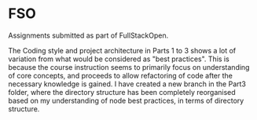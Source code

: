 # FSO
Assignments submitted as part of FullStackOpen.

The Coding style and project architecture in Parts 1 to 3 shows a lot of variation from what would be considered as "best practices". This is because the course instruction seems to primarily focus on understanding of core concepts, and proceeds to allow refactoring of code after the necessary knowledge is gained. I have created a new branch in the Part3 folder, where the directory structure has been completely reorganised based on my understanding of node best practices, in terms of directory structure. 
